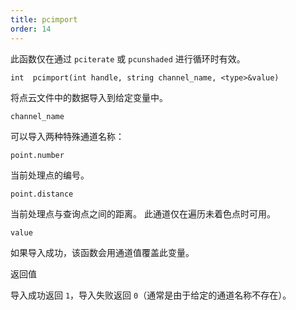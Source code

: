 ```yaml
---
title: pcimport
order: 14
---
```


此函数仅在通过 `pciterate` 或 `pcunshaded` 进行循环时有效。

`int  pcimport(int handle, string channel_name, <type>&value)`

将点云文件中的数据导入到给定变量中。

`channel_name`

可以导入两种特殊通道名称：

`point.number`

当前处理点的编号。

`point.distance`

当前处理点与查询点之间的距离。
此通道仅在遍历未着色点时可用。

`value`

如果导入成功，该函数会用通道值覆盖此变量。

返回值

导入成功返回 `1`，导入失败返回 `0`（通常是由于给定的通道名称不存在）。